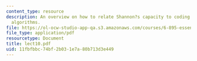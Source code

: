 ```yaml
---
content_type: resource
description: An overview on how to relate Shannon?s capacity to coding and decoding
  algorithms.
file: https://ol-ocw-studio-app-qa.s3.amazonaws.com/courses/6-895-essential-coding-theory-fall-2004/11fbfbbc74bf2b031e7a80b713d3e449_lect10.pdf
file_type: application/pdf
resourcetype: Document
title: lect10.pdf
uid: 11fbfbbc-74bf-2b03-1e7a-80b713d3e449
---
```

